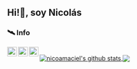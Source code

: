 ##  Hi!👋, soy Nicolás 


### 🛰️ Info



<a href="https://twitter.com/nicoamaciel"> <img align="left" alt="Pawan's Twitter" width="22px" src="https://cdn.jsdelivr.net/npm/simple-icons@v3/icons/twitter.svg" />
</a>
<a href="https://linkedin.com/in/nicoamaciel"><img align="left" alt="Pawan's Linkdein" width="22px" src="https://cdn.jsdelivr.net/npm/simple-icons@v3/icons/linkedin.svg" /> </a>
<a href="https://instagram.com/nicoamaciel/"><img align="left" alt="Pawan's Instagram" width="22px" src="https://cdn.jsdelivr.net/npm/simple-icons@v3/icons/instagram.svg" /> </a>




<br/>






<a href="https://github.com/nicoamaciel">
 <img align="center" src="https://github-readme-stats.vercel.app/api?username=nicoamaciel&show_icons=true&theme=material-palenight" alt="nicoamaciel's github stats"/>
</a>

<a href="https://github.com/nicoamaciel/github-readme-stats">
  <!-- Change the `github-readme-stats.nicoamaciel1.vercel.app` to `github-readme-stats.vercel.app`  -->
  <img align="center" src="https://github-readme-stats.anuraghazra1.vercel.app/api/top-langs/?username=nicoamaciel&layout=compact&theme=material-palenight" />
</a>


